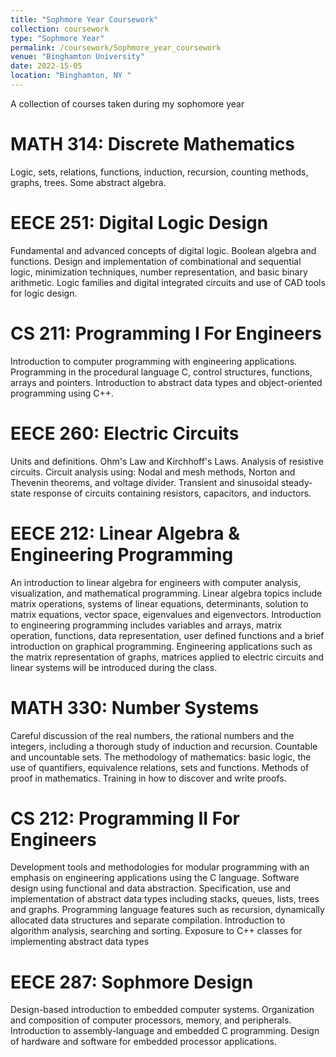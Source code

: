 ```yaml
---
title: "Sophmore Year Coursework"
collection: coursework
type: "Sophmore Year"
permalink: /coursework/Sophmore_year_coursework
venue: "Binghamton University"
date: 2022-15-05
location: "Binghamton, NY "
---
```


A collection of courses taken during my sophomore year


MATH 314: Discrete Mathematics
======
Logic, sets, relations, functions, induction, recursion, counting methods, graphs, trees. Some abstract algebra.


EECE 251: Digital Logic Design
======
Fundamental and advanced concepts of digital logic. Boolean algebra and functions. Design and implementation of combinational and sequential logic, minimization techniques, number representation, and basic binary arithmetic. Logic families and digital integrated circuits and use of CAD tools for logic design.


CS 211: Programming I For Engineers
======
Introduction to computer programming with engineering applications. Programming in the procedural language C, control structures, functions, arrays and pointers. Introduction to abstract data types and object-oriented programming using C++.


EECE 260: Electric Circuits
======
Units and definitions. Ohm's Law and Kirchhoff's Laws. Analysis of resistive circuits. Circuit analysis using: Nodal and mesh methods, Norton and Thevenin theorems, and voltage divider. Transient and sinusoidal steady-state response of circuits containing resistors, capacitors, and inductors.


EECE 212: Linear Algebra & Engineering Programming
======
An introduction to linear algebra for engineers with computer analysis, visualization, and mathematical programming. Linear algebra topics include matrix operations, systems of linear equations, determinants, solution to matrix equations, vector space, eigenvalues and eigenvectors. Introduction to engineering programming includes variables and arrays, matrix operation, functions, data representation, user defined functions and a brief introduction on graphical programming. Engineering applications such as the matrix representation of graphs, matrices applied to electric circuits and linear systems will be introduced during the class.


MATH 330: Number Systems
======
Careful discussion of the real numbers, the rational numbers and the integers, including a thorough study of induction and recursion. Countable and uncountable sets. The methodology of mathematics: basic logic, the use of quantifiers, equivalence relations, sets and functions. Methods of proof in mathematics. Training in how to discover and write proofs.


CS 212: Programming II For Engineers
======
Development tools and methodologies for modular programming with an emphasis on engineering applications using the C language. Software design using functional and data abstraction. Specification, use and implementation of abstract data types including stacks, queues, lists, trees and graphs. Programming language features such as recursion, dynamically allocated data structures and separate compilation. Introduction to algorithm analysis, searching and sorting. Exposure to C++ classes for implementing abstract data types


EECE 287: Sophmore Design
======
Design-based introduction to embedded computer systems. Organization and composition of computer processors, memory, and peripherals. Introduction to assembly-language and embedded C programming. Design of hardware and software for embedded processor applications.
